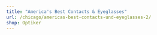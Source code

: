 ```yaml
---
title: "America's Best Contacts & Eyeglasses"
url: /chicago/americas-best-contacts-und-eyeglasses-2/
shop: Optiker
---
```

